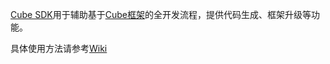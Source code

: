 [Cube SDK](https://github.com/yezhiming/cube)用于辅助基于[Cube框架](https://github.com/yezhiming/cube)的全开发流程，提供代码生成、框架升级等功能。

具体使用方法请参考[Wiki](https://github.com/yezhiming/bsl/wiki)